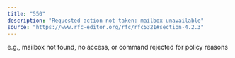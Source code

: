 ```yaml
---
title: "550"
description: "Requested action not taken: mailbox unavailable"
source: "https://www.rfc-editor.org/rfc/rfc5321#section-4.2.3"
---
```


e.g., mailbox not found, no access, or command rejected for policy reasons
